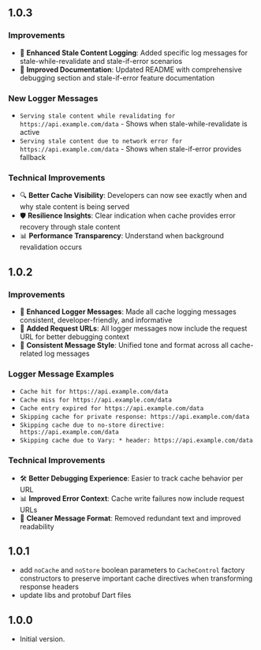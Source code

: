 ## 1.0.3

### Improvements
- 🚨 **Enhanced Stale Content Logging**: Added specific log messages for stale-while-revalidate and stale-if-error scenarios
- 📖 **Improved Documentation**: Updated README with comprehensive debugging section and stale-if-error feature documentation

### New Logger Messages
- `Serving stale content while revalidating for https://api.example.com/data` - Shows when stale-while-revalidate is active
- `Serving stale content due to network error for https://api.example.com/data` - Shows when stale-if-error provides fallback

### Technical Improvements
- 🔍 **Better Cache Visibility**: Developers can now see exactly when and why stale content is being served
- 🛡️ **Resilience Insights**: Clear indication when cache provides error recovery through stale content
- 📊 **Performance Transparency**: Understand when background revalidation occurs

## 1.0.2

### Improvements
- 📝 **Enhanced Logger Messages**: Made all cache logging messages consistent, developer-friendly, and informative
- 🔗 **Added Request URLs**: All logger messages now include the request URL for better debugging context
- 🎯 **Consistent Message Style**: Unified tone and format across all cache-related log messages

### Logger Message Examples
- `Cache hit for https://api.example.com/data`
- `Cache miss for https://api.example.com/data`
- `Cache entry expired for https://api.example.com/data`
- `Skipping cache for private response: https://api.example.com/data`
- `Skipping cache due to no-store directive: https://api.example.com/data`
- `Skipping cache due to Vary: * header: https://api.example.com/data`

### Technical Improvements
- 🛠️ **Better Debugging Experience**: Easier to track cache behavior per URL
- 📊 **Improved Error Context**: Cache write failures now include request URLs
- 🎨 **Cleaner Message Format**: Removed redundant text and improved readability

## 1.0.1

- add `noCache` and `noStore` boolean parameters to `CacheControl` factory constructors to preserve important cache directives when transforming response headers
- update libs and protobuf Dart files

## 1.0.0

- Initial version.
